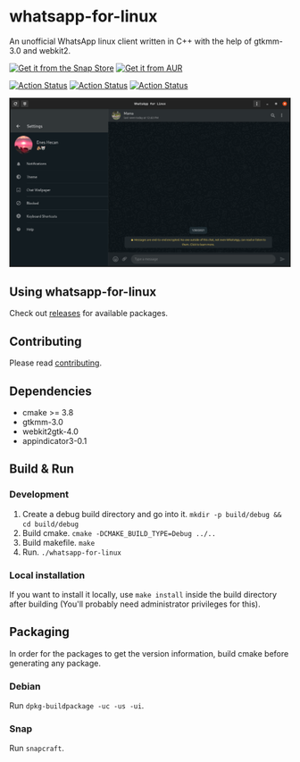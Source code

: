 # whatsapp-for-linux

An unofficial WhatsApp linux client written in C++ with the help of gtkmm-3.0 and webkit2.

[![Get it from the Snap Store](https://snapcraft.io/static/images/badges/en/snap-store-black.svg)](https://snapcraft.io/whatsapp-for-linux)
[![Get it from AUR](https://upload.wikimedia.org/wikipedia/commons/thumb/7/74/Arch_Linux_logo.svg/200px-Arch_Linux_logo.svg.png)](https://aur.archlinux.org/packages/whatsapp-for-linux)

[![Action Status](https://github.com/eneshecan/whatsapp-for-linux/workflows/Build/badge.svg)](https://github.com/eneshecan/whatsapp-for-linux/actions)
[![Action Status](https://github.com/eneshecan/whatsapp-for-linux/workflows/Install/badge.svg)](https://github.com/eneshecan/whatsapp-for-linux/actions)
[![Action Status](https://github.com/eneshecan/whatsapp-for-linux/workflows/Release/badge.svg)](https://github.com/eneshecan/whatsapp-for-linux/actions)

![App Window](screenshot/app.png)


## Using whatsapp-for-linux

Check out [releases](https://github.com/eneshecan/whatsapp-for-linux/releases) for available packages.


## Contributing

Please read [contributing](.github/contributing.md).


## Dependencies

* cmake >= 3.8
* gtkmm-3.0
* webkit2gtk-4.0
* appindicator3-0.1


## Build & Run

### Development

1. Create a debug build directory and go into it. `mkdir -p build/debug && cd build/debug`
2. Build cmake. `cmake -DCMAKE_BUILD_TYPE=Debug ../..`
3. Build makefile. `make`
4. Run. `./whatsapp-for-linux`

### Local installation

If you want to install it locally, use `make install` inside the build directory after
building (You'll probably need administrator privileges for this).


## Packaging

In order for the packages to get the version information, build cmake before generating any package.

### Debian

Run `dpkg-buildpackage -uc -us -ui`.

### Snap

Run `snapcraft`.

